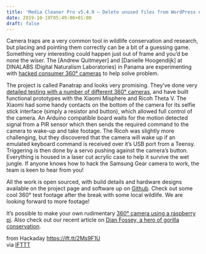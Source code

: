 ```yaml
---
title: 'Media Cleaner Pro v5.4.9 – Delete unused files from WordPress nulled'
date: 2019-10-19T05:49:00+01:00
draft: false
---
```


Camera traps are a very common tool in wildlife conservation and research, but placing and pointing them correctly can be a bit of a guessing game. Something very interesting could happen just out of frame and you’d be none the wiser. The \[Andrew Quitmeyer\] and \[Danielle Hoogendijk\] at DINALABS (Digital Naturalism Laboratories) in Panama are experimenting with [hacked consumer 360](http://www.dinalab.net/2019/09/27/panatrap/)[° cameras](http://www.dinalab.net/2019/09/27/panatrap/) to help solve problem.

The project is called Panatrap and looks very promising. They’ve done very [detailed testing with a number of different 360° cameras](http://www.dinalab.net/2019/09/28/panatrap-360-camera-comparisons-2019/), and have built functional prototypes with the Xiaomi Misphere and Ricoh Theta V. The Xiaomi had some handy contacts on the bottom of the camera for its selfie stick interface (simply a resistor and button), which allowed full control of the camera. An Arduino compatible board waits for the motion detected signal from a PIR sensor which then sends the required command to the camera to wake-up and take footage. The Ricoh was slightly more challenging, but they discovered that the camera will wake up if an emulated keyboard command is received over it’s USB port from a Teensy. Triggering is then done by a servo pushing against the camera’s button. Everything is housed in a laser cut acrylic case to help it survive the wet jungle. If anyone knows how to hack the Samsung Gear camera to work, the team is keen to hear from you!  

All the work is open sourced, with build details and hardware designs available on the project page and software up on [Github](https://github.com/Digital-Naturalism-Laboratories/Panatrap). Check out some cool 360° test footage after the break with some local wildlife. We are looking forward to more footage!

It’s possible to make your own rudimentary [360° camera using a raspberry pi](https://hackaday.com/2016/10/09/cheap-360-degree-camera/). Also check out our recent article on [Dian Fossey, a hero of gorilla conservation](https://hackaday.com/2019/09/03/dian-fossey-gorilla-girl/).

  
  
from Hackaday https://ift.tt/2Ms9F1U  
via [IFTTT](https://ifttt.com/?ref=da&site=blogger)